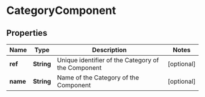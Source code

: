 
# CategoryComponent

## Properties
Name | Type | Description | Notes
------------ | ------------- | ------------- | -------------
**ref** | **String** | Unique identifier of the Category of the Component |  [optional]
**name** | **String** | Name of the Category of the Component |  [optional]



